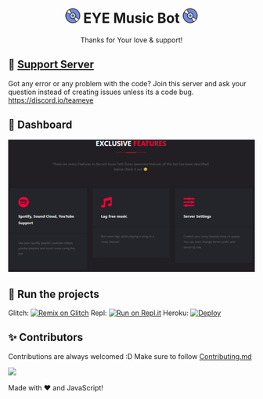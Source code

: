 <h1 align="center"><img src="./assets/logo.gif" width="30px"> EYE Music Bot <img src="./assets/logo.gif" width="30px"></h1>
<p align="center">Thanks for Your love & support!</p>


## 📝 [Support Server](https://discord.io/teameye)

Got any error or any problem with the code? Join this server and ask your question instead of creating issues unless its a code bug. https://discord.io/teameye

## 📸 Dashboard

<div align="center"><img src="/assets/Features.png"></div>

## 💨 Run the projects

Glitch: [![Remix on Glitch](https://cdn.glitch.com/2703baf2-b643-4da7-ab91-7ee2a2d00b5b%2Fremix-button.svg)](https://glitch.com/edit/#!/import/github/alonefx/EYE-Music)
Repl: [![Run on Repl.it](https://repl.it/badge/github/SudhanPlayz/Discord-MusicBot)](https://repl.it/github/alonefx/EYE-Music)
Heroku: [![Deploy](https://www.herokucdn.com/deploy/button.svg)](https://heroku.com/deploy?template=https://github.com/alonefx/EYE-Music)

## ✨ Contributors

Contributions are always welcomed :D Make sure to follow [Contributing.md](/CONTRIBUTING.md)

<a href="https://github.com/alonefx/EYE-Music/graphs/contributors">
  <img src="https://contributors-img.web.app/image?repo=alonefx/EYE-Music" />
</a>

Made with :heart: and JavaScript!
